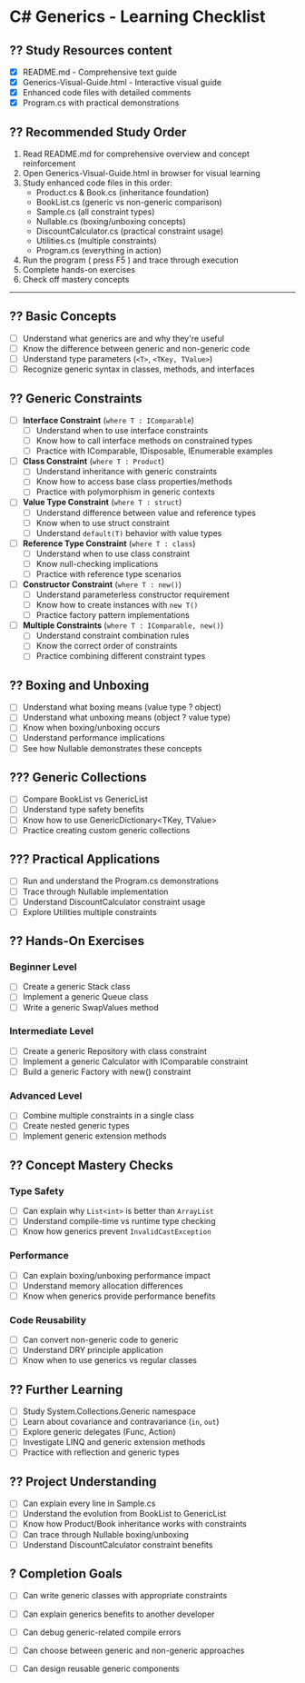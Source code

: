 # C# Generics - Learning Checklist

## ?? Study Resources content
- [x] README.md - Comprehensive text guide
- [x] Generics-Visual-Guide.html - Interactive visual guide
- [x] Enhanced code files with detailed comments
- [x] Program.cs with practical demonstrations

## ?? Recommended Study Order
1. Read README.md for comprehensive overview and concept reinforcement
2. Open Generics-Visual-Guide.html in browser for visual learning
3. Study enhanced code files in this order:
   - Product.cs & Book.cs (inheritance foundation)
   - BookList.cs (generic vs non-generic comparison)
   - Sample.cs (all constraint types)
   - Nullable.cs (boxing/unboxing concepts)
   - DiscountCalculator.cs (practical constraint usage)
   - Utilities.cs (multiple constraints)
   - Program.cs (everything in action)
4. Run the program ( press F5 ) and trace through execution
5. Complete hands-on exercises
6. Check off mastery concepts

---

## ?? Basic Concepts
- [ ] Understand what generics are and why they're useful
- [ ] Know the difference between generic and non-generic code
- [ ] Understand type parameters (`<T>`, `<TKey, TValue>`)
- [ ] Recognize generic syntax in classes, methods, and interfaces

## ?? Generic Constraints
- [ ] **Interface Constraint** (`where T : IComparable`)
  - [ ] Understand when to use interface constraints
  - [ ] Know how to call interface methods on constrained types
  - [ ] Practice with IComparable, IDisposable, IEnumerable examples

- [ ] **Class Constraint** (`where T : Product`)
  - [ ] Understand inheritance with generic constraints
  - [ ] Know how to access base class properties/methods
  - [ ] Practice with polymorphism in generic contexts

- [ ] **Value Type Constraint** (`where T : struct`)
  - [ ] Understand difference between value and reference types
  - [ ] Know when to use struct constraint
  - [ ] Understand `default(T)` behavior with value types

- [ ] **Reference Type Constraint** (`where T : class`)
  - [ ] Understand when to use class constraint
  - [ ] Know null-checking implications
  - [ ] Practice with reference type scenarios

- [ ] **Constructor Constraint** (`where T : new()`)
  - [ ] Understand parameterless constructor requirement
  - [ ] Know how to create instances with `new T()`
  - [ ] Practice factory pattern implementations

- [ ] **Multiple Constraints** (`where T : IComparable, new()`)
  - [ ] Understand constraint combination rules
  - [ ] Know the correct order of constraints
  - [ ] Practice combining different constraint types

## ?? Boxing and Unboxing
- [ ] Understand what boxing means (value type ? object)
- [ ] Understand what unboxing means (object ? value type)
- [ ] Know when boxing/unboxing occurs
- [ ] Understand performance implications
- [ ] See how Nullable<T> demonstrates these concepts

## ??? Generic Collections
- [ ] Compare BookList vs GenericList<T>
- [ ] Understand type safety benefits
- [ ] Know how to use GenericDictionary<TKey, TValue>
- [ ] Practice creating custom generic collections

## ??? Practical Applications
- [ ] Run and understand the Program.cs demonstrations
- [ ] Trace through Nullable<T> implementation
- [ ] Understand DiscountCalculator<T> constraint usage
- [ ] Explore Utilities<T> multiple constraints

## ?? Hands-On Exercises

### Beginner Level
- [ ] Create a generic Stack<T> class
- [ ] Implement a generic Queue<T> class
- [ ] Write a generic SwapValues<T> method

### Intermediate Level
- [ ] Create a generic Repository<T> with class constraint
- [ ] Implement a generic Calculator<T> with IComparable constraint
- [ ] Build a generic Factory<T> with new() constraint

### Advanced Level
- [ ] Combine multiple constraints in a single class
- [ ] Create nested generic types
- [ ] Implement generic extension methods

## ?? Concept Mastery Checks

### Type Safety
- [ ] Can explain why `List<int>` is better than `ArrayList`
- [ ] Understand compile-time vs runtime type checking
- [ ] Know how generics prevent `InvalidCastException`

### Performance
- [ ] Can explain boxing/unboxing performance impact
- [ ] Understand memory allocation differences
- [ ] Know when generics provide performance benefits

### Code Reusability
- [ ] Can convert non-generic code to generic
- [ ] Understand DRY principle application
- [ ] Know when to use generics vs regular classes

## ?? Further Learning
- [ ] Study System.Collections.Generic namespace
- [ ] Learn about covariance and contravariance (`in`, `out`)
- [ ] Explore generic delegates (Func<T>, Action<T>)
- [ ] Investigate LINQ and generic extension methods
- [ ] Practice with reflection and generic types

## ?? Project Understanding
- [ ] Can explain every line in Sample.cs
- [ ] Understand the evolution from BookList to GenericList<T>
- [ ] Know how Product/Book inheritance works with constraints
- [ ] Can trace through Nullable<T> boxing/unboxing
- [ ] Understand DiscountCalculator<T> constraint benefits

## ? Completion Goals
- [ ] Can write generic classes with appropriate constraints
- [ ] Can explain generics benefits to another developer
- [ ] Can debug generic-related compile errors
- [ ] Can choose between generic and non-generic approaches
- [ ] Can design reusable generic components

